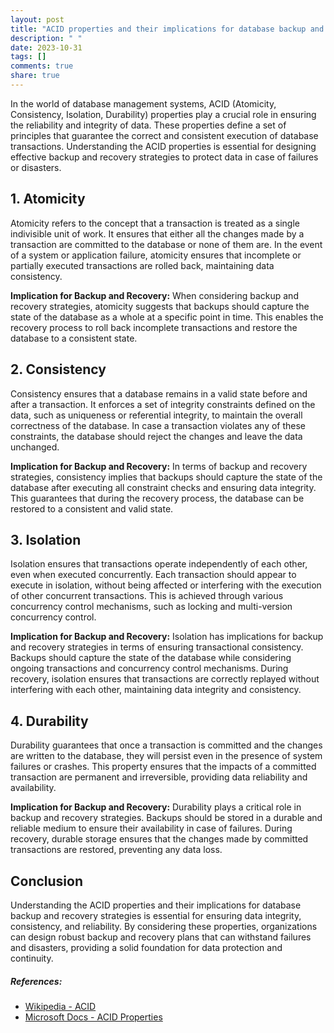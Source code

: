 ```yaml
---
layout: post
title: "ACID properties and their implications for database backup and recovery strategies"
description: " "
date: 2023-10-31
tags: []
comments: true
share: true
---
```


In the world of database management systems, ACID (Atomicity, Consistency, Isolation, Durability) properties play a crucial role in ensuring the reliability and integrity of data. These properties define a set of principles that guarantee the correct and consistent execution of database transactions. Understanding the ACID properties is essential for designing effective backup and recovery strategies to protect data in case of failures or disasters.

## 1. Atomicity

Atomicity refers to the concept that a transaction is treated as a single indivisible unit of work. It ensures that either all the changes made by a transaction are committed to the database or none of them are. In the event of a system or application failure, atomicity ensures that incomplete or partially executed transactions are rolled back, maintaining data consistency. 

**Implication for Backup and Recovery:** When considering backup and recovery strategies, atomicity suggests that backups should capture the state of the database as a whole at a specific point in time. This enables the recovery process to roll back incomplete transactions and restore the database to a consistent state.

## 2. Consistency

Consistency ensures that a database remains in a valid state before and after a transaction. It enforces a set of integrity constraints defined on the data, such as uniqueness or referential integrity, to maintain the overall correctness of the database. In case a transaction violates any of these constraints, the database should reject the changes and leave the data unchanged.

**Implication for Backup and Recovery:** In terms of backup and recovery strategies, consistency implies that backups should capture the state of the database after executing all constraint checks and ensuring data integrity. This guarantees that during the recovery process, the database can be restored to a consistent and valid state.

## 3. Isolation

Isolation ensures that transactions operate independently of each other, even when executed concurrently. Each transaction should appear to execute in isolation, without being affected or interfering with the execution of other concurrent transactions. This is achieved through various concurrency control mechanisms, such as locking and multi-version concurrency control.

**Implication for Backup and Recovery:** Isolation has implications for backup and recovery strategies in terms of ensuring transactional consistency. Backups should capture the state of the database while considering ongoing transactions and concurrency control mechanisms. During recovery, isolation ensures that transactions are correctly replayed without interfering with each other, maintaining data integrity and consistency.

## 4. Durability

Durability guarantees that once a transaction is committed and the changes are written to the database, they will persist even in the presence of system failures or crashes. This property ensures that the impacts of a committed transaction are permanent and irreversible, providing data reliability and availability.

**Implication for Backup and Recovery:** Durability plays a critical role in backup and recovery strategies. Backups should be stored in a durable and reliable medium to ensure their availability in case of failures. During recovery, durable storage ensures that the changes made by committed transactions are restored, preventing any data loss.

## Conclusion

Understanding the ACID properties and their implications for database backup and recovery strategies is essential for ensuring data integrity, consistency, and reliability. By considering these properties, organizations can design robust backup and recovery plans that can withstand failures and disasters, providing a solid foundation for data protection and continuity.

##### References:
- [Wikipedia - ACID](https://en.wikipedia.org/wiki/ACID)
- [Microsoft Docs - ACID Properties](https://docs.microsoft.com/en-us/dotnet/architecture/microservices/architect-microservice-container-applications/data/data-persistence-acid-transactions)